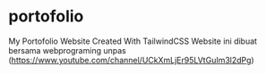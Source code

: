 # portofolio
My Portofolio Website Created With TailwindCSS
Website ini dibuat bersama webprograming unpas (https://www.youtube.com/channel/UCkXmLjEr95LVtGuIm3l2dPg)
